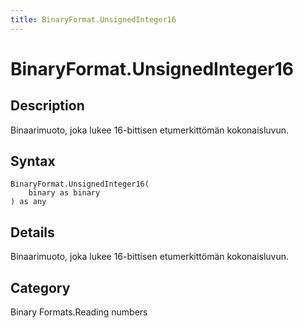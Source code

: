 ```yaml
---
title: BinaryFormat.UnsignedInteger16
---
```


# BinaryFormat.UnsignedInteger16


## Description

Binaarimuoto, joka lukee 16-bittisen etumerkittömän kokonaisluvun.


## Syntax

```powerquery
BinaryFormat.UnsignedInteger16(
    binary as binary
) as any
```


## Details

Binaarimuoto, joka lukee 16-bittisen etumerkittömän kokonaisluvun.



## Category
Binary Formats.Reading numbers
